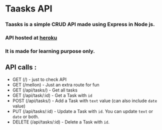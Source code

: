 # Taasks API

### Taasks is a simple CRUD API made using Express in Node js.
### API hosted at [heroku](https://taasks.herokuapp.com/)
### It is made for learning purpose only.


## API calls : 
  - GET     (/)              - just to check API
  - GET     (/mellon)        - Just an extra route for fun
  - GET     (/api/tasks/)    - Get all tasks
  - GET     (/api/task/:id)  - Get a Task with `id`
  - POST    (/api/tasks/)    - Add a Task with `text` value (can also include `date` value)
  - PUT     (/api/tasks/:id) - Update a Task with `id`. You can update `text` or `date` or both.
  - DELETE  (/api/tasks/:id) - Delete a Task with `id`.
